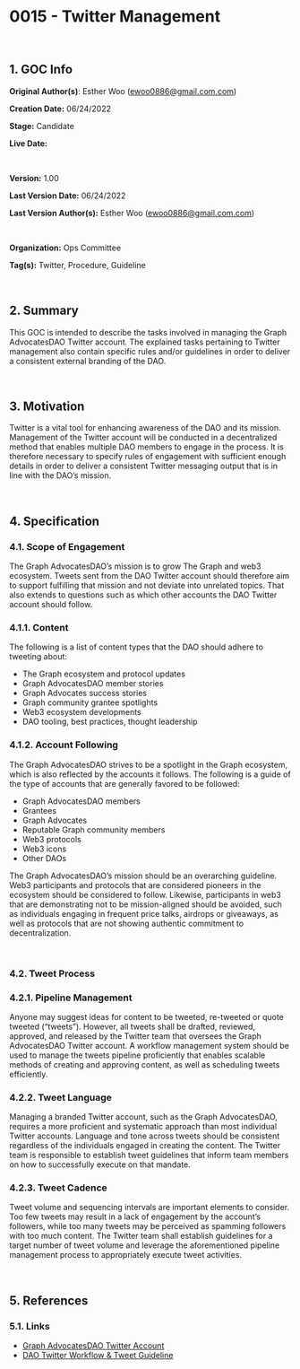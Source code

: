 # 0015 - Twitter Management

<br>

## 1. GOC Info
**Original Author(s)**: Esther Woo (ewoo0886@gmail.com.com)

**Creation Date:** 06/24/2022

**Stage:** Candidate

**Live Date:**

<br>

**Version:** 1.00

**Last Version Date:** 06/24/2022

**Last Version Author(s):** Esther Woo (ewoo0886@gmail.com.com)

<br>

**Organization:** Ops Committee

**Tag(s):** Twitter, Procedure, Guideline

<br>

## 2. Summary
This GOC is intended to describe the tasks involved in managing the Graph AdvocatesDAO Twitter account. The explained tasks pertaining to Twitter management also contain specific rules and/or guidelines in order to deliver a consistent external branding of the DAO. 

<br>

## 3. Motivation
Twitter is a vital tool for enhancing awareness of the DAO and its mission. Management of the Twitter account will be conducted in a decentralized method that enables multiple DAO members to engage in the process. It is therefore necessary to specify rules of engagement with sufficient enough details in order to deliver a consistent Twitter messaging output that is in line with the DAO’s mission.

<br>

## 4. Specification

### 4.1. Scope of Engagement
The Graph AdvocatesDAO’s mission is to grow The Graph and web3 ecosystem. Tweets sent from the DAO Twitter account should therefore aim to support fulfilling that mission and not deviate into unrelated topics. That also extends to questions such as which other accounts the DAO Twitter account should follow. 

### 4.1.1. Content
The following is a list of content types that the DAO should adhere to tweeting about:
* The Graph ecosystem and protocol updates
* Graph AdvocatesDAO member stories
* Graph Advocates success stories
* Graph community grantee spotlights
* Web3 ecosystem developments
* DAO tooling, best practices, thought leadership

### 4.1.2. Account Following
The Graph AdvocatesDAO strives to be a spotlight in the Graph ecosystem, which is also reflected by the accounts it follows. The following is a guide of the type of accounts that are generally favored to be followed:
* Graph AdvocatesDAO members
* Grantees
* Graph Advocates
* Reputable Graph community members
* Web3 protocols
* Web3 icons
* Other DAOs

The Graph AdvocatesDAO’s mission should be an overarching guideline. Web3 participants and protocols that are considered pioneers in the ecosystem should be considered to follow. Likewise, participants in web3 that are demonstrating not to be mission-aligned should be avoided, such as individuals engaging in frequent price talks, airdrops or giveaways, as well as protocols that are not showing authentic commitment to decentralization.

<br>

### 4.2. Tweet Process

### 4.2.1. Pipeline Management
Anyone may suggest ideas for content to be tweeted, re-tweeted or quote tweeted (“tweets”). However, all tweets shall be drafted, reviewed, approved, and released by the Twitter team that oversees the Graph AdvocatesDAO Twitter account. A workflow management system should be used to manage the tweets pipeline proficiently that enables scalable methods of creating and approving content, as well as scheduling tweets efficiently. 

### 4.2.2. Tweet Language
Managing a branded Twitter account, such as the Graph AdvocatesDAO, requires a more proficient and systematic approach than most individual Twitter accounts. Language and tone across tweets should be consistent regardless of the individuals engaged in creating the content. The Twitter team is responsible to establish tweet guidelines that inform team members on how to successfully execute on that mandate.

### 4.2.3. Tweet Cadence
Tweet volume and sequencing intervals are important elements to consider. Too few tweets may result in a lack of engagement by the account’s followers, while too many tweets may be perceived as spamming followers with too much content. The Twitter team shall establish guidelines for a target number of tweet volume and leverage the aforementioned pipeline management process to appropriately execute tweet activities.

<br>

## 5. References

### 5.1. Links
* [Graph AdvocatesDAO Twitter Account](https://twitter.com/GraphAdvocates)
* [DAO Twitter Workflow & Tweet Guideline](https://app.clickup.com/37437860/v/dc/13pgd4-2802/13pgd4-1842)

